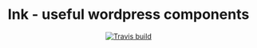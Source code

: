 # <center>Ink - useful wordpress components </center>

<p align="center">
    <a href="https://travis-ci.com/macieklad/ink">
        <img src="https://travis-ci.com/macieklad/ink.svg?token=Lb6bxs2p9nrFZSNVQaLU&branch=dev" alt="Travis build"/>
    </a>
</p>